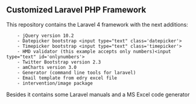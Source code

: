 ## Customized Laravel PHP Framework

This repository contains the Laravel 4 framework with the next additions:

    	- jQuery version 10.2
    	- Datepicker bootstrap <input type="text" class='datepicker'>
    	- Timepicker bootstrap <input type="text" class='timepicker'>
    	- HMD validator (this example accepts only numbers)<input type="text" id='onlynumbers'>
    	- Twitter Bootstrap version 2.3
    	- amCharts version 3.0
    	- Generator (command line tools for laravel)
    	- Email template from edry excel file
    	- intervention/image package

Besides it contains some Laravel manuals and a MS Excel code generator
